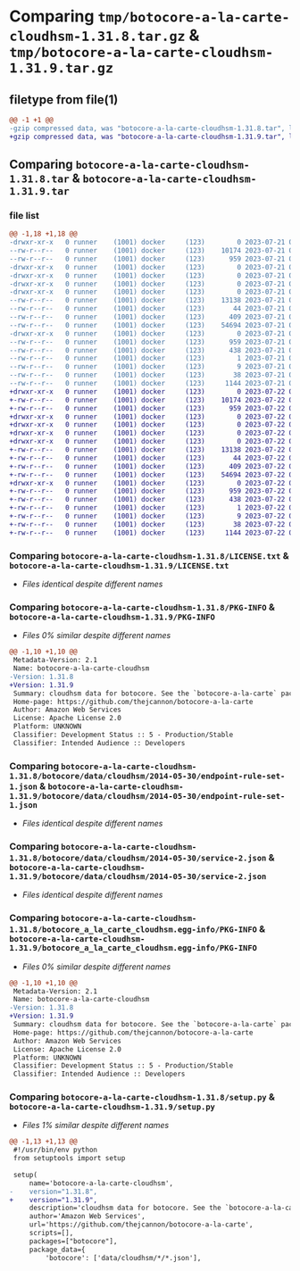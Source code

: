 # Comparing `tmp/botocore-a-la-carte-cloudhsm-1.31.8.tar.gz` & `tmp/botocore-a-la-carte-cloudhsm-1.31.9.tar.gz`

## filetype from file(1)

```diff
@@ -1 +1 @@
-gzip compressed data, was "botocore-a-la-carte-cloudhsm-1.31.8.tar", last modified: Fri Jul 21 01:21:12 2023, max compression
+gzip compressed data, was "botocore-a-la-carte-cloudhsm-1.31.9.tar", last modified: Sat Jul 22 01:20:15 2023, max compression
```

## Comparing `botocore-a-la-carte-cloudhsm-1.31.8.tar` & `botocore-a-la-carte-cloudhsm-1.31.9.tar`

### file list

```diff
@@ -1,18 +1,18 @@
-drwxr-xr-x   0 runner    (1001) docker     (123)        0 2023-07-21 01:21:12.062757 botocore-a-la-carte-cloudhsm-1.31.8/
--rw-r--r--   0 runner    (1001) docker     (123)    10174 2023-07-21 01:21:11.000000 botocore-a-la-carte-cloudhsm-1.31.8/LICENSE.txt
--rw-r--r--   0 runner    (1001) docker     (123)      959 2023-07-21 01:21:12.062757 botocore-a-la-carte-cloudhsm-1.31.8/PKG-INFO
-drwxr-xr-x   0 runner    (1001) docker     (123)        0 2023-07-21 01:21:12.058757 botocore-a-la-carte-cloudhsm-1.31.8/botocore/
-drwxr-xr-x   0 runner    (1001) docker     (123)        0 2023-07-21 01:21:12.058757 botocore-a-la-carte-cloudhsm-1.31.8/botocore/data/
-drwxr-xr-x   0 runner    (1001) docker     (123)        0 2023-07-21 01:21:12.058757 botocore-a-la-carte-cloudhsm-1.31.8/botocore/data/cloudhsm/
-drwxr-xr-x   0 runner    (1001) docker     (123)        0 2023-07-21 01:21:12.062757 botocore-a-la-carte-cloudhsm-1.31.8/botocore/data/cloudhsm/2014-05-30/
--rw-r--r--   0 runner    (1001) docker     (123)    13138 2023-07-21 01:21:06.000000 botocore-a-la-carte-cloudhsm-1.31.8/botocore/data/cloudhsm/2014-05-30/endpoint-rule-set-1.json
--rw-r--r--   0 runner    (1001) docker     (123)       44 2023-07-21 01:21:06.000000 botocore-a-la-carte-cloudhsm-1.31.8/botocore/data/cloudhsm/2014-05-30/examples-1.json
--rw-r--r--   0 runner    (1001) docker     (123)      409 2023-07-21 01:21:06.000000 botocore-a-la-carte-cloudhsm-1.31.8/botocore/data/cloudhsm/2014-05-30/paginators-1.json
--rw-r--r--   0 runner    (1001) docker     (123)    54694 2023-07-21 01:21:06.000000 botocore-a-la-carte-cloudhsm-1.31.8/botocore/data/cloudhsm/2014-05-30/service-2.json
-drwxr-xr-x   0 runner    (1001) docker     (123)        0 2023-07-21 01:21:12.062757 botocore-a-la-carte-cloudhsm-1.31.8/botocore_a_la_carte_cloudhsm.egg-info/
--rw-r--r--   0 runner    (1001) docker     (123)      959 2023-07-21 01:21:12.000000 botocore-a-la-carte-cloudhsm-1.31.8/botocore_a_la_carte_cloudhsm.egg-info/PKG-INFO
--rw-r--r--   0 runner    (1001) docker     (123)      438 2023-07-21 01:21:12.000000 botocore-a-la-carte-cloudhsm-1.31.8/botocore_a_la_carte_cloudhsm.egg-info/SOURCES.txt
--rw-r--r--   0 runner    (1001) docker     (123)        1 2023-07-21 01:21:12.000000 botocore-a-la-carte-cloudhsm-1.31.8/botocore_a_la_carte_cloudhsm.egg-info/dependency_links.txt
--rw-r--r--   0 runner    (1001) docker     (123)        9 2023-07-21 01:21:12.000000 botocore-a-la-carte-cloudhsm-1.31.8/botocore_a_la_carte_cloudhsm.egg-info/top_level.txt
--rw-r--r--   0 runner    (1001) docker     (123)       38 2023-07-21 01:21:12.062757 botocore-a-la-carte-cloudhsm-1.31.8/setup.cfg
--rw-r--r--   0 runner    (1001) docker     (123)     1144 2023-07-21 01:21:11.000000 botocore-a-la-carte-cloudhsm-1.31.8/setup.py
+drwxr-xr-x   0 runner    (1001) docker     (123)        0 2023-07-22 01:20:15.364759 botocore-a-la-carte-cloudhsm-1.31.9/
+-rw-r--r--   0 runner    (1001) docker     (123)    10174 2023-07-22 01:20:15.000000 botocore-a-la-carte-cloudhsm-1.31.9/LICENSE.txt
+-rw-r--r--   0 runner    (1001) docker     (123)      959 2023-07-22 01:20:15.364759 botocore-a-la-carte-cloudhsm-1.31.9/PKG-INFO
+drwxr-xr-x   0 runner    (1001) docker     (123)        0 2023-07-22 01:20:15.364759 botocore-a-la-carte-cloudhsm-1.31.9/botocore/
+drwxr-xr-x   0 runner    (1001) docker     (123)        0 2023-07-22 01:20:15.364759 botocore-a-la-carte-cloudhsm-1.31.9/botocore/data/
+drwxr-xr-x   0 runner    (1001) docker     (123)        0 2023-07-22 01:20:15.364759 botocore-a-la-carte-cloudhsm-1.31.9/botocore/data/cloudhsm/
+drwxr-xr-x   0 runner    (1001) docker     (123)        0 2023-07-22 01:20:15.364759 botocore-a-la-carte-cloudhsm-1.31.9/botocore/data/cloudhsm/2014-05-30/
+-rw-r--r--   0 runner    (1001) docker     (123)    13138 2023-07-22 01:20:09.000000 botocore-a-la-carte-cloudhsm-1.31.9/botocore/data/cloudhsm/2014-05-30/endpoint-rule-set-1.json
+-rw-r--r--   0 runner    (1001) docker     (123)       44 2023-07-22 01:20:09.000000 botocore-a-la-carte-cloudhsm-1.31.9/botocore/data/cloudhsm/2014-05-30/examples-1.json
+-rw-r--r--   0 runner    (1001) docker     (123)      409 2023-07-22 01:20:09.000000 botocore-a-la-carte-cloudhsm-1.31.9/botocore/data/cloudhsm/2014-05-30/paginators-1.json
+-rw-r--r--   0 runner    (1001) docker     (123)    54694 2023-07-22 01:20:09.000000 botocore-a-la-carte-cloudhsm-1.31.9/botocore/data/cloudhsm/2014-05-30/service-2.json
+drwxr-xr-x   0 runner    (1001) docker     (123)        0 2023-07-22 01:20:15.364759 botocore-a-la-carte-cloudhsm-1.31.9/botocore_a_la_carte_cloudhsm.egg-info/
+-rw-r--r--   0 runner    (1001) docker     (123)      959 2023-07-22 01:20:15.000000 botocore-a-la-carte-cloudhsm-1.31.9/botocore_a_la_carte_cloudhsm.egg-info/PKG-INFO
+-rw-r--r--   0 runner    (1001) docker     (123)      438 2023-07-22 01:20:15.000000 botocore-a-la-carte-cloudhsm-1.31.9/botocore_a_la_carte_cloudhsm.egg-info/SOURCES.txt
+-rw-r--r--   0 runner    (1001) docker     (123)        1 2023-07-22 01:20:15.000000 botocore-a-la-carte-cloudhsm-1.31.9/botocore_a_la_carte_cloudhsm.egg-info/dependency_links.txt
+-rw-r--r--   0 runner    (1001) docker     (123)        9 2023-07-22 01:20:15.000000 botocore-a-la-carte-cloudhsm-1.31.9/botocore_a_la_carte_cloudhsm.egg-info/top_level.txt
+-rw-r--r--   0 runner    (1001) docker     (123)       38 2023-07-22 01:20:15.364759 botocore-a-la-carte-cloudhsm-1.31.9/setup.cfg
+-rw-r--r--   0 runner    (1001) docker     (123)     1144 2023-07-22 01:20:15.000000 botocore-a-la-carte-cloudhsm-1.31.9/setup.py
```

### Comparing `botocore-a-la-carte-cloudhsm-1.31.8/LICENSE.txt` & `botocore-a-la-carte-cloudhsm-1.31.9/LICENSE.txt`

 * *Files identical despite different names*

### Comparing `botocore-a-la-carte-cloudhsm-1.31.8/PKG-INFO` & `botocore-a-la-carte-cloudhsm-1.31.9/PKG-INFO`

 * *Files 0% similar despite different names*

```diff
@@ -1,10 +1,10 @@
 Metadata-Version: 2.1
 Name: botocore-a-la-carte-cloudhsm
-Version: 1.31.8
+Version: 1.31.9
 Summary: cloudhsm data for botocore. See the `botocore-a-la-carte` package for more info.
 Home-page: https://github.com/thejcannon/botocore-a-la-carte
 Author: Amazon Web Services
 License: Apache License 2.0
 Platform: UNKNOWN
 Classifier: Development Status :: 5 - Production/Stable
 Classifier: Intended Audience :: Developers
```

### Comparing `botocore-a-la-carte-cloudhsm-1.31.8/botocore/data/cloudhsm/2014-05-30/endpoint-rule-set-1.json` & `botocore-a-la-carte-cloudhsm-1.31.9/botocore/data/cloudhsm/2014-05-30/endpoint-rule-set-1.json`

 * *Files identical despite different names*

### Comparing `botocore-a-la-carte-cloudhsm-1.31.8/botocore/data/cloudhsm/2014-05-30/service-2.json` & `botocore-a-la-carte-cloudhsm-1.31.9/botocore/data/cloudhsm/2014-05-30/service-2.json`

 * *Files identical despite different names*

### Comparing `botocore-a-la-carte-cloudhsm-1.31.8/botocore_a_la_carte_cloudhsm.egg-info/PKG-INFO` & `botocore-a-la-carte-cloudhsm-1.31.9/botocore_a_la_carte_cloudhsm.egg-info/PKG-INFO`

 * *Files 0% similar despite different names*

```diff
@@ -1,10 +1,10 @@
 Metadata-Version: 2.1
 Name: botocore-a-la-carte-cloudhsm
-Version: 1.31.8
+Version: 1.31.9
 Summary: cloudhsm data for botocore. See the `botocore-a-la-carte` package for more info.
 Home-page: https://github.com/thejcannon/botocore-a-la-carte
 Author: Amazon Web Services
 License: Apache License 2.0
 Platform: UNKNOWN
 Classifier: Development Status :: 5 - Production/Stable
 Classifier: Intended Audience :: Developers
```

### Comparing `botocore-a-la-carte-cloudhsm-1.31.8/setup.py` & `botocore-a-la-carte-cloudhsm-1.31.9/setup.py`

 * *Files 1% similar despite different names*

```diff
@@ -1,13 +1,13 @@
 #!/usr/bin/env python
 from setuptools import setup
 
 setup(
     name='botocore-a-la-carte-cloudhsm',
-    version="1.31.8",
+    version="1.31.9",
     description='cloudhsm data for botocore. See the `botocore-a-la-carte` package for more info.',
     author='Amazon Web Services',
     url='https://github.com/thejcannon/botocore-a-la-carte',
     scripts=[],
     packages=["botocore"],
     package_data={
         'botocore': ['data/cloudhsm/*/*.json'],
```

